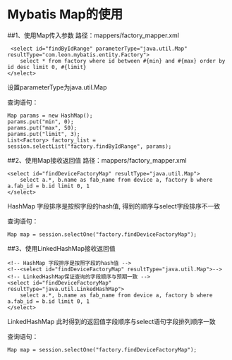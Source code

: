 # Mybatis Map的使用

##1、使用Map传入参数
路径：mappers/factory_mapper.xml
    
     <select id="findByIdRange" parameterType="java.util.Map" resultType="com.leon.mybatis.entity.Factory">
        select * from factory where id between #{min} and #{max} order by id desc limit 0, #{limit}
    </select>

设置parameterType为java.util.Map

查询语句：

    Map params = new HashMap();
    params.put("min", 0);
    params.put("max", 50);
    params.put("limit", 3);
    List<Factory> factory_list = session.selectList("factory.findByIdRange", params);

##2、使用Map接收返回值
路径：mappers/factory_mapper.xml

    <select id="findDeviceFactoryMap" resultType="java.util.Map">
        select a.*, b.name as fab_name from device a, factory b where a.fab_id = b.id limit 0, 1
    </select>
  
HashMap 字段排序是按照字段的hash值, 得到的顺序与select字段排序不一致

查询语句：

    Map map = session.selectOne("factory.findDeviceFactoryMap");

##3、使用LinkedHashMap接收返回值
    
    <!-- HashMap 字段排序是按照字段的hash值 -->
    <!--<select id="findDeviceFactoryMap" resultType="java.util.Map">--> 
    <!-- LinkedHashMap保证查询的字段顺序与预期一致 -->
    <select id="findDeviceFactoryMap" resultType="java.util.LinkedHashMap"> 
        select a.*, b.name as fab_name from device a, factory b where a.fab_id = b.id limit 0, 1
    </select>
    
LinkedHashMap 此时得到的返回值字段顺序与select语句字段排列顺序一致


查询语句：

    Map map = session.selectOne("factory.findDeviceFactoryMap");




